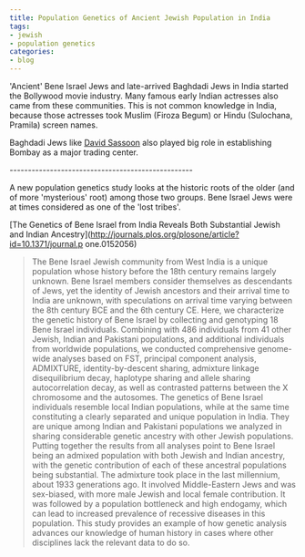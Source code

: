 ```yaml
---
title: Population Genetics of Ancient Jewish Population in India
tags:
- jewish
- population genetics
categories:
- blog
---
```

'Ancient' Bene Israel Jews and late-arrived Baghdadi Jews in India started the
Bollywood movie industry. Many famous early Indian actresses also came from
these communities. This is not common knowledge in India, because those
actresses took Muslim (Firoza Begum) or Hindu (Sulochana, Pramila) screen
names.
<!--more-->

Baghdadi Jews like [David
Sassoon](https://en.wikipedia.org/wiki/David_Sassoon) also played big role in
establishing Bombay as a major trading center.

\--------------------------------------------------

A new population genetics study looks at the historic roots of the older (and
of more 'mysterious' root) among those two groups. Bene Israel Jews were at
times considered as one of the 'lost tribes'.

[The Genetics of Bene Israel from India Reveals Both Substantial Jewish and
Indian Ancestry](http://journals.plos.org/plosone/article?id=10.1371/journal.p
one.0152056)

> The Bene Israel Jewish community from West India is a unique population
whose history before the 18th century remains largely unknown. Bene Israel
members consider themselves as descendants of Jews, yet the identity of Jewish
ancestors and their arrival time to India are unknown, with speculations on
arrival time varying between the 8th century BCE and the 6th century CE. Here,
we characterize the genetic history of Bene Israel by collecting and
genotyping 18 Bene Israel individuals. Combining with 486 individuals from 41
other Jewish, Indian and Pakistani populations, and additional individuals
from worldwide populations, we conducted comprehensive genome-wide analyses
based on FST, principal component analysis, ADMIXTURE, identity-by-descent
sharing, admixture linkage disequilibrium decay, haplotype sharing and allele
sharing autocorrelation decay, as well as contrasted patterns between the X
chromosome and the autosomes. The genetics of Bene Israel individuals resemble
local Indian populations, while at the same time constituting a clearly
separated and unique population in India. They are unique among Indian and
Pakistani populations we analyzed in sharing considerable genetic ancestry
with other Jewish populations. Putting together the results from all analyses
point to Bene Israel being an admixed population with both Jewish and Indian
ancestry, with the genetic contribution of each of these ancestral populations
being substantial. The admixture took place in the last millennium, about 1933
generations ago. It involved Middle-Eastern Jews and was sex-biased, with more
male Jewish and local female contribution. It was followed by a population
bottleneck and high endogamy, which can lead to increased prevalence of
recessive diseases in this population. This study provides an example of how
genetic analysis advances our knowledge of human history in cases where other
disciplines lack the relevant data to do so.

